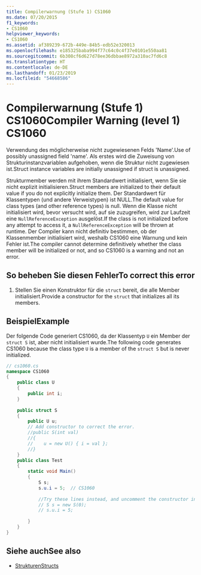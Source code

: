 ```yaml
---
title: Compilerwarnung (Stufe 1) CS1060
ms.date: 07/20/2015
f1_keywords:
- CS1060
helpviewer_keywords:
- CS1060
ms.assetid: af389239-672b-449e-84b5-edb52e320013
ms.openlocfilehash: e185325baba994f77c64c0c4f37e0101e550aa81
ms.sourcegitcommit: 6b308cf6d627d78ee36dbbae8972a310ac7fd6c8
ms.translationtype: HT
ms.contentlocale: de-DE
ms.lasthandoff: 01/23/2019
ms.locfileid: "54668586"
---
```

# <a name="compiler-warning-level-1-cs1060"></a><span data-ttu-id="a3e82-102">Compilerwarnung (Stufe 1) CS1060</span><span class="sxs-lookup"><span data-stu-id="a3e82-102">Compiler Warning (level 1) CS1060</span></span>
<span data-ttu-id="a3e82-103">Verwendung des möglicherweise nicht zugewiesenen Felds 'Name'.</span><span class="sxs-lookup"><span data-stu-id="a3e82-103">Use of possibly unassigned field 'name'.</span></span> <span data-ttu-id="a3e82-104">Als erstes wird die Zuweisung von Strukturinstanzvariablen aufgehoben, wenn die Struktur nicht zugewiesen ist.</span><span class="sxs-lookup"><span data-stu-id="a3e82-104">Struct instance variables are initially unassigned if struct is unassigned.</span></span>  
  
 <span data-ttu-id="a3e82-105">Strukturmember werden mit ihrem Standardwert initialisiert, wenn Sie sie nicht explizit initialisieren.</span><span class="sxs-lookup"><span data-stu-id="a3e82-105">Struct members are initialized to their default value if you do not explicitly initialize them.</span></span> <span data-ttu-id="a3e82-106">Der Standardwert für Klassentypen (und andere Verweistypen) ist NULL.</span><span class="sxs-lookup"><span data-stu-id="a3e82-106">The default value for class types (and other reference types) is null.</span></span> <span data-ttu-id="a3e82-107">Wenn die Klasse nicht initialisiert wird, bevor versucht wird, auf sie zuzugreifen, wird zur Laufzeit eine `NullReferenceException` ausgelöst.</span><span class="sxs-lookup"><span data-stu-id="a3e82-107">If the class is not initialized before any attempt to access it, a `NullReferenceException` will be thrown at runtime.</span></span> <span data-ttu-id="a3e82-108">Der Compiler kann nicht definitiv bestimmen, ob der Klassenmember initialisiert wird, weshalb CS1060 eine Warnung und kein Fehler ist.</span><span class="sxs-lookup"><span data-stu-id="a3e82-108">The compiler cannot determine definitively whether the class member will be initialized or not, and so CS1060 is a warning and not an error.</span></span>  
  
## <a name="to-correct-this-error"></a><span data-ttu-id="a3e82-109">So beheben Sie diesen Fehler</span><span class="sxs-lookup"><span data-stu-id="a3e82-109">To correct this error</span></span>  
  
1.  <span data-ttu-id="a3e82-110">Stellen Sie einen Konstruktor für die `struct` bereit, die alle Member initialisiert.</span><span class="sxs-lookup"><span data-stu-id="a3e82-110">Provide a constructor for the `struct` that initializes all its members.</span></span>  
  
## <a name="example"></a><span data-ttu-id="a3e82-111">Beispiel</span><span class="sxs-lookup"><span data-stu-id="a3e82-111">Example</span></span>  
 <span data-ttu-id="a3e82-112">Der folgende Code generiert CS1060, da der Klassentyp `U` ein Member der `struct S` ist, aber nicht initialisiert wurde.</span><span class="sxs-lookup"><span data-stu-id="a3e82-112">The following code generates CS1060 because the class type `U` is a member of the `struct S` but is never initialized.</span></span>  
  
```csharp  
// cs1060.cs  
namespace CS1060  
{      
    public class U  
    {  
        public int i;  
    }  
  
    public struct S  
    {  
        public U u;  
        // Add constructor to correct the error.  
        //public S(int val)  
        //{  
        //    u = new U() { i = val };  
        //}  
    }  
    public class Test  
    {  
        static void Main()  
        {  
            S s;  
            s.u.i = 5;  // CS1060  
  
            //Try these lines instead, and uncomment the constructor in S  
            // S s = new S(0);  
            // s.u.i = 5;  
  
        }  
    }    
}  
```  
  
## <a name="see-also"></a><span data-ttu-id="a3e82-113">Siehe auch</span><span class="sxs-lookup"><span data-stu-id="a3e82-113">See also</span></span>

- [<span data-ttu-id="a3e82-114">Strukturen</span><span class="sxs-lookup"><span data-stu-id="a3e82-114">Structs</span></span>](../../../csharp/programming-guide/classes-and-structs/structs.md)
